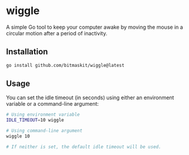 # wiggle

A simple Go tool to keep your computer awake by moving the mouse in a circular motion after a period of inactivity.

## Installation

```sh
go install github.com/bitmaskit/wiggle@latest
```

## Usage

You can set the idle timeout (in seconds) using either an environment variable or a command-line argument:

```sh
# Using environment variable
IDLE_TIMEOUT=10 wiggle

# Using command-line argument
wiggle 10

# If neither is set, the default idle timeout will be used.
```

